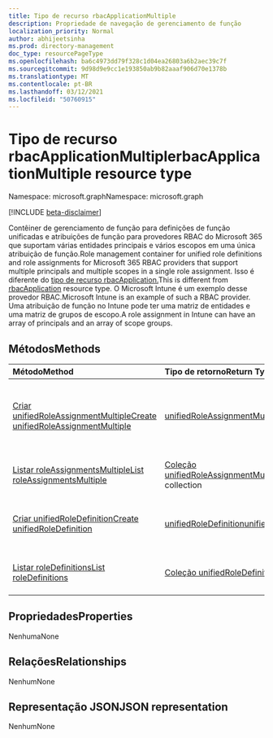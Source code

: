 ```yaml
---
title: Tipo de recurso rbacApplicationMultiple
description: Propriedade de navegação de gerenciamento de função
localization_priority: Normal
author: abhijeetsinha
ms.prod: directory-management
doc_type: resourcePageType
ms.openlocfilehash: ba6c4973dd79f328c1d04ea26803a6b2aec39c7f
ms.sourcegitcommit: 9d98d9e9cc1e193850ab9b82aaaf906d70e1378b
ms.translationtype: MT
ms.contentlocale: pt-BR
ms.lasthandoff: 03/12/2021
ms.locfileid: "50760915"
---
```

# <a name="rbacapplicationmultiple-resource-type"></a><span data-ttu-id="2dd73-103">Tipo de recurso rbacApplicationMultiple</span><span class="sxs-lookup"><span data-stu-id="2dd73-103">rbacApplicationMultiple resource type</span></span>

<span data-ttu-id="2dd73-104">Namespace: microsoft.graph</span><span class="sxs-lookup"><span data-stu-id="2dd73-104">Namespace: microsoft.graph</span></span>

[!INCLUDE [beta-disclaimer](../../includes/beta-disclaimer.md)]

<span data-ttu-id="2dd73-105">Contêiner de gerenciamento de função para definições de função unificadas e atribuições de função para provedores RBAC do Microsoft 365 que suportam várias entidades principais e vários escopos em uma única atribuição de função.</span><span class="sxs-lookup"><span data-stu-id="2dd73-105">Role management container for unified role definitions and role assignments for Microsoft 365 RBAC providers that support multiple principals and multiple scopes in a single role assignment.</span></span> <span data-ttu-id="2dd73-106">Isso é diferente do [tipo de recurso rbacApplication.](rbacapplication.md)</span><span class="sxs-lookup"><span data-stu-id="2dd73-106">This is different from [rbacApplication](rbacapplication.md) resource type.</span></span> <span data-ttu-id="2dd73-107">O Microsoft Intune é um exemplo desse provedor RBAC.</span><span class="sxs-lookup"><span data-stu-id="2dd73-107">Microsoft Intune is an example of such a RBAC provider.</span></span> <span data-ttu-id="2dd73-108">Uma atribuição de função no Intune pode ter uma matriz de entidades e uma matriz de grupos de escopo.</span><span class="sxs-lookup"><span data-stu-id="2dd73-108">A role assignment in Intune can have an array of principals and an array of scope groups.</span></span>

## <a name="methods"></a><span data-ttu-id="2dd73-109">Métodos</span><span class="sxs-lookup"><span data-stu-id="2dd73-109">Methods</span></span>

| <span data-ttu-id="2dd73-110">Método</span><span class="sxs-lookup"><span data-stu-id="2dd73-110">Method</span></span>       | <span data-ttu-id="2dd73-111">Tipo de retorno</span><span class="sxs-lookup"><span data-stu-id="2dd73-111">Return Type</span></span> | <span data-ttu-id="2dd73-112">Descrição</span><span class="sxs-lookup"><span data-stu-id="2dd73-112">Description</span></span> |
|:-------------|:------------|:------------|
| [<span data-ttu-id="2dd73-113">Criar unifiedRoleAssignmentMultiple</span><span class="sxs-lookup"><span data-stu-id="2dd73-113">Create unifiedRoleAssignmentMultiple</span></span>](../api/unifiedroleassignmentmultiple-post.md) | [<span data-ttu-id="2dd73-114">unifiedRoleAssignmentMultiple</span><span class="sxs-lookup"><span data-stu-id="2dd73-114">unifiedRoleAssignmentMultiple</span></span>](unifiedroleassignmentmultiple.md) | <span data-ttu-id="2dd73-115">Crie um novo unifiedRoleAssignmentMultiple postando na coleção roleAssignments.</span><span class="sxs-lookup"><span data-stu-id="2dd73-115">Create a new unifiedRoleAssignmentMultiple by posting to the roleAssignments collection.</span></span> |
| [<span data-ttu-id="2dd73-116">Listar roleAssignmentsMultiple</span><span class="sxs-lookup"><span data-stu-id="2dd73-116">List roleAssignmentsMultiple</span></span>](../api/unifiedroleassignmentmultiple-list.md) | <span data-ttu-id="2dd73-117">[Coleção unifiedRoleAssignmentMultiple](unifiedroleassignmentmultiple.md)</span><span class="sxs-lookup"><span data-stu-id="2dd73-117">[unifiedRoleAssignmentMultiple](unifiedroleassignmentmultiple.md) collection</span></span> | <span data-ttu-id="2dd73-118">Obter a coleção de objetos unifiedRoleAssignmentMultiple.</span><span class="sxs-lookup"><span data-stu-id="2dd73-118">Get unifiedRoleAssignmentMultiple object collection.</span></span> |
| [<span data-ttu-id="2dd73-119">Criar unifiedRoleDefinition</span><span class="sxs-lookup"><span data-stu-id="2dd73-119">Create unifiedRoleDefinition</span></span>](../api/rbacapplication-post-roledefinitions.md) | [<span data-ttu-id="2dd73-120">unifiedRoleDefinition</span><span class="sxs-lookup"><span data-stu-id="2dd73-120">unifiedRoleDefinition</span></span>](unifiedroledefinition.md) | <span data-ttu-id="2dd73-121">Crie um novo unifiedRoleDefinition postando na coleção roleDefinitions.</span><span class="sxs-lookup"><span data-stu-id="2dd73-121">Create a new unifiedRoleDefinition by posting to the roleDefinitions collection.</span></span> |
| [<span data-ttu-id="2dd73-122">Listar roleDefinitions</span><span class="sxs-lookup"><span data-stu-id="2dd73-122">List roleDefinitions</span></span>](../api/rbacapplication-list-roledefinitions.md) | <span data-ttu-id="2dd73-123">[Coleção unifiedRoleDefinition](unifiedroledefinition.md)</span><span class="sxs-lookup"><span data-stu-id="2dd73-123">[unifiedRoleDefinition](unifiedroledefinition.md) collection</span></span> | <span data-ttu-id="2dd73-124">Obter uma coleção de objetos unifiedRoleDefinition.</span><span class="sxs-lookup"><span data-stu-id="2dd73-124">Get a unifiedRoleDefinition object collection.</span></span> |

## <a name="properties"></a><span data-ttu-id="2dd73-125">Propriedades</span><span class="sxs-lookup"><span data-stu-id="2dd73-125">Properties</span></span>

<span data-ttu-id="2dd73-126">Nenhuma</span><span class="sxs-lookup"><span data-stu-id="2dd73-126">None</span></span>

## <a name="relationships"></a><span data-ttu-id="2dd73-127">Relações</span><span class="sxs-lookup"><span data-stu-id="2dd73-127">Relationships</span></span>

<span data-ttu-id="2dd73-128">Nenhum</span><span class="sxs-lookup"><span data-stu-id="2dd73-128">None</span></span>

## <a name="json-representation"></a><span data-ttu-id="2dd73-129">Representação JSON</span><span class="sxs-lookup"><span data-stu-id="2dd73-129">JSON representation</span></span>

<span data-ttu-id="2dd73-130">Nenhum</span><span class="sxs-lookup"><span data-stu-id="2dd73-130">None</span></span>

<!-- uuid: 16cd6b66-4b1a-43a1-adaf-3a886856ed98
2019-02-04 14:57:30 UTC -->
<!-- {
  "type": "#page.annotation",
  "description": "rbacApplicationMultiple resource",
  "keywords": "",
  "section": "documentation",
  "tocPath": ""
}-->


